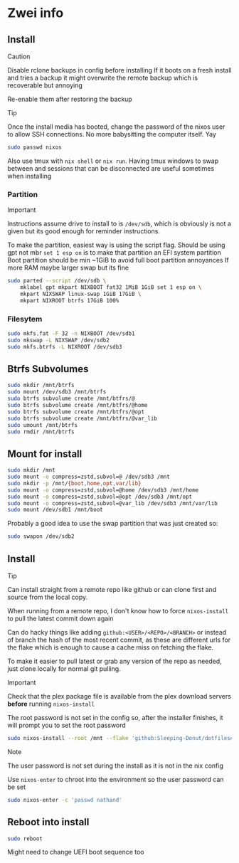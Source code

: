 # Zwei info

## Install

> [!CAUTION]
> Disable rclone backups in config before installing
> If it boots on a fresh install and tries a backup it might overwrite the remote backup which is recoverable but annoying
>
> Re-enable them after restoring the backup

> [!TIP]
> Once the install media has booted, change the password of the nixos user to allow SSH connections.
> No more babysitting the computer itself. Yay
> ```sh
> sudo passwd nixos
> ```
>
> Also use tmux with `nix shell` or `nix run`.
> Having tmux windows to swap between and sessions that can be disconnected are useful sometimes when installing

### Partition

> [!IMPORTANT]
> Instructions assume drive to install to is `/dev/sdb`, which is obviously is not a given but its good enough for reminder instructions.

To make the partition, easiest way is using the script flag.
Should be using gpt not mbr
`set 1 esp on` is to make that partition an EFI system partition
Boot partition should be min ~1GiB to avoid full boot partition annoyances
If more RAM maybe larger swap but its fine

```sh
sudo parted --script /dev/sdb \
    mklabel gpt mkpart NIXBOOT fat32 1MiB 1GiB set 1 esp on \
    mkpart NIXSWAP linux-swap 1GiB 17GiB \
    mkpart NIXROOT btrfs 17GiB 100%
```

### Filesytem

```sh
sudo mkfs.fat -F 32 -n NIXBOOT /dev/sdb1
sudo mkswap -L NIXSWAP /dev/sdb2
sudo mkfs.btrfs -L NIXROOT /dev/sdb3
```

## Btrfs Subvolumes

```sh
sudo mkdir /mnt/btrfs
sudo mount /dev/sdb3 /mnt/btrfs
sudo btrfs subvolume create /mnt/btfrs/@
sudo btrfs subvolume create /mnt/btfrs/@home
sudo btrfs subvolume create /mnt/btfrs/@opt
sudo btrfs subvolume create /mnt/btfrs/@var_lib
sudo umount /mnt/btrfs
sudo rmdir /mnt/btrfs
```

## Mount for install

```sh
sudo mkdir /mnt
sudo mount -o compress=zstd,subvol=@ /dev/sdb3 /mnt
sudo mkdir -p /mnt/{boot,home,opt,var/lib}
sudo mount -o compress=zstd,subvol=@home /dev/sdb3 /mnt/home
sudo mount -o compress=zstd,subvol=@opt /dev/sdb3 /mnt/opt
sudo mount -o compress=zstd,subvol=@var_lib /dev/sdb3 /mnt/var/lib
sudo mount /dev/sdb1 /mnt/boot
```

Probably a good idea to use the swap partition that was just created so:

```sh
sudo swapon /dev/sdb2
```

## Install

> [!TIP]
> Can install straight from a remote repo like github or can clone first and source from the local copy.
>
> When running from a remote repo, I don't know how to force `nixos-install` to pull the latest commit down again
>
> Can do hacky things like adding `github:<USER>/<REPO>/<BRANCH>` or instead of branch the hash of the most recent commit, as these are different urls for the flake which is enough to cause a cache miss on fetching the flake.
>
> To make it easier to pull latest or grab any version of the repo as needed, just clone locally for normal git pulling.

> [!IMPORTANT]
> Check that the plex package file is available from the plex download servers **before** running `nixos-install`

The root password is not set in the config so, after the installer finishes, it will prompt you to set the root password

```sh
sudo nixos-install --root /mnt --flake 'github:Sleeping-Donut/dotfiles#zwei'
```

> [!NOTE]
> The user password is not set during the install as it is not in the nix config
>
> Use `nixos-enter` to chroot into the environment so the user password can be set
>
> ```sh
> sudo nixos-enter -c 'passwd nathand'
> ```

## Reboot into install

```sh
sudo reboot
```

Might need to change UEFI boot sequence too


